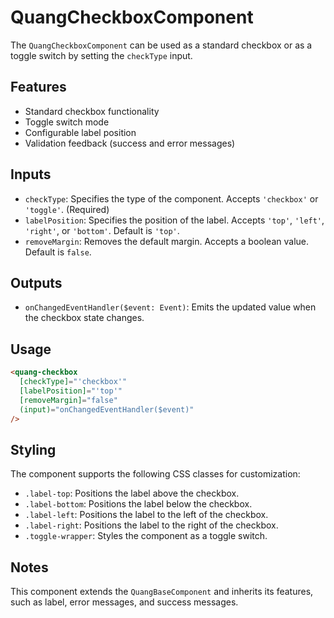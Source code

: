 # QuangCheckboxComponent

The `QuangCheckboxComponent` can be used as a standard checkbox or as a toggle switch by setting the `checkType` input.

## Features

- Standard checkbox functionality
- Toggle switch mode
- Configurable label position
- Validation feedback (success and error messages)

## Inputs

- `checkType`: Specifies the type of the component. Accepts `'checkbox'` or `'toggle'`. (Required)
- `labelPosition`: Specifies the position of the label. Accepts `'top'`, `'left'`, `'right'`, or `'bottom'`. Default is `'top'`.
- `removeMargin`: Removes the default margin. Accepts a boolean value. Default is `false`.

## Outputs

- `onChangedEventHandler($event: Event)`: Emits the updated value when the checkbox state changes.

## Usage

```html
<quang-checkbox
  [checkType]="'checkbox'"
  [labelPosition]="'top'"
  [removeMargin]="false"
  (input)="onChangedEventHandler($event)"
/>
```

## Styling

The component supports the following CSS classes for customization:

- `.label-top`: Positions the label above the checkbox.
- `.label-bottom`: Positions the label below the checkbox.
- `.label-left`: Positions the label to the left of the checkbox.
- `.label-right`: Positions the label to the right of the checkbox.
- `.toggle-wrapper`: Styles the component as a toggle switch.

## Notes

This component extends the `QuangBaseComponent` and inherits its features, such as label, error messages, and success messages.
